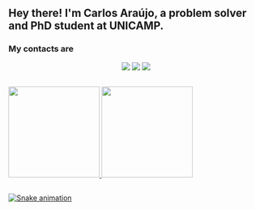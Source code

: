 ## Hey there! I'm Carlos Araújo, a **problem solver** and PhD student at UNICAMP. 

### My contacts are

<center>
<div>
<a href="https://www.ic.unicamp.br/~ra230261/" target="_blank"><img src="https://img.shields.io/badge/-WebPage-%23E4405F?style=for-the-badge&logo=webpage&logoColor=white" target="_blank"></a>
<a href = "mailto:carlosvdaraujo@gmail.com"><img src="https://img.shields.io/badge/Gmail-D14836?style=for-the-badge&logo=gmail&logoColor=white" target="_blank"></a>
<a href="https://www.linkedin.com/in/carlos-ara%C3%BAjo-1878b0121/" target="_blank"><img src="https://img.shields.io/badge/-LinkedIn-%230077B5?style=for-the-badge&logo=linkedin&logoColor=white" target="_blank"></a>   
</div>
</center>

##
<div>
<a href="https://github.com/cvaraujo">
<img height="180em" src="https://github-readme-stats.vercel.app/api/top-langs/?username=cvaraujo&layout=compact&langs_count=7&theme=dracula"/>
<img height="180em" src="https://github-readme-stats.vercel.app/api?username=cvaraujo&show_icons=true&theme=dracula&include_all_commits=true&count_private=true"/>
</div>

##
![Snake animation](https://github.com/cvaraujo/carlos-araujo/tree/output/github-contribution-grid-snake.svg)
